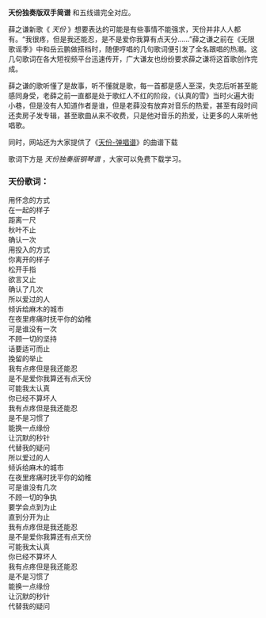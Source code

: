 

**天份独奏版双手简谱** 和五线谱完全对应。

薛之谦新歌《 _天份_
》想要表达的可能是有些事情不能强求，天份并非人人都有。“我很疼，但是我还能忍，是不是爱你我算有点天分……”薛之谦之前在《无限歌谣季》中和岳云鹏做搭档时，随便哼唱的几句歌词便引发了全名跟唱的热潮。这几句歌词在各大短视频平台迅速传开，广大谦友也纷纷要求薛之谦将这首歌创作完成。

薛之谦的歌听懂了是故事，听不懂就是歌，每一首都是感人至深，失恋后听甚至能感同身受，老薛之前一直都是处于歌红人不红的阶段，《认真的雪》当时火遍大街小巷，但是没有人知道作者是谁，但是老薛没有放弃对音乐的热爱，甚至有段时间还卖房子发专辑，甚至歌曲从来不收费，只是他对音乐的热爱，让更多的人来听他唱歌。

同时，网站还为大家提供了《[天份-弹唱谱](Music-9941-天份-弹唱谱-我有点疼但是我还能忍.html "天份-弹唱谱")》的曲谱下载

歌词下方是 _天份独奏版钢琴谱_ ，大家可以免费下载学习。

### 天份歌词：

用怀念的方式  
在一起的样子  
距离一尺  
秋叶不止  
确认一次  
用投入的方式  
你离开的样子  
松开手指  
欲言又止  
确认了几次  
所以爱过的人  
倾诉给麻木的城市  
在夜里疼痛时抚平你的幼稚  
可是谁没有一次  
不顾一切的坚持  
话要适可而止  
挽留的举止  
我有点疼但是我还能忍  
是不是爱你我算还有点天份  
可能我太认真  
你已经不算坏人  
我有点疼但是我还能忍  
是不是习惯了  
能换一点缘份  
让沉默的秒针  
代替我的疑问  
所以爱过的人  
倾诉给麻木的城市  
在夜里疼痛时抚平你的幼稚  
可是谁没有几次  
不顾一切的争执  
要学会点到为止  
直到分开为止  
我有点疼但是我还能忍  
是不是爱你我算还有点天份  
可能我太认真  
你已经不算坏人  
我有点疼但是我还能忍  
是不是习惯了  
能换一点缘份  
让沉默的秒针  
代替我的疑问

